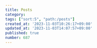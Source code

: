 ```yaml
---
title: Posts
category:
tags: ["sort:5", "path:/posts"]
created_at: '2023-11-03T10:26:17+09:00'
updated_at: '2023-11-03T14:07:57+09:00'
published: true
number: 687
---
```

